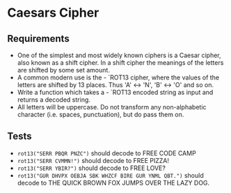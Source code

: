 # Caesars Cipher

## Requirements
- One of the simplest and most widely known ciphers is a Caesar cipher, also known as a shift cipher. In a shift cipher the meanings of the letters are shifted by some set amount.
- A common modern use is the - `ROT13 cipher, where the values of the letters are shifted by 13 places. Thus 'A' ↔ 'N', 'B' ↔ 'O' and so on.
- Write a function which takes a - `ROT13 encoded string as input and returns a decoded string.
- All letters will be uppercase. Do not transform any non-alphabetic character (i.e. spaces, punctuation), but do pass them on.

## Tests
- `rot13("SERR PBQR PNZC")` should decode to FREE CODE CAMP
- `rot13("SERR CVMMN!")` should decode to FREE PIZZA!
- `rot13("SERR YBIR?")` should decode to FREE LOVE?
- `rot13("GUR DHVPX OEBJA SBK WHZCF BIRE GUR YNML QBT.")` should decode to THE QUICK BROWN FOX JUMPS OVER THE LAZY DOG.
